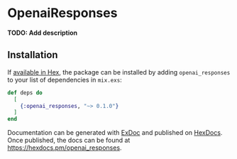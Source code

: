 # OpenaiResponses

**TODO: Add description**

## Installation

If [available in Hex](https://hex.pm/docs/publish), the package can be installed
by adding `openai_responses` to your list of dependencies in `mix.exs`:

```elixir
def deps do
  [
    {:openai_responses, "~> 0.1.0"}
  ]
end
```

Documentation can be generated with [ExDoc](https://github.com/elixir-lang/ex_doc)
and published on [HexDocs](https://hexdocs.pm). Once published, the docs can
be found at <https://hexdocs.pm/openai_responses>.

